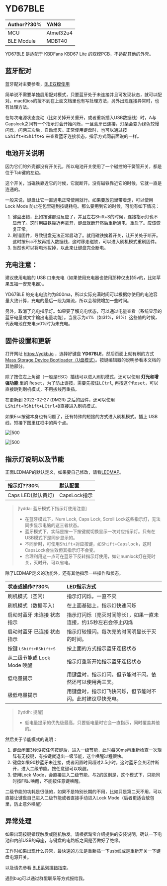 # YD67BLE

|Author??30% |YANG |
|:--- |:--- |
|MCU|Atmel32u4|
|BLE Module|MDBT40|

YD67BLE 是适配于 KBDFans KBD67 Lite 的双模PCB，不适配其他的外壳。

## 蓝牙配对

蓝牙配对主要参看，[BLE双模使用](ble-series.md)

简单说不需要单独启用配对模式，只要蓝牙处于未连接并且可发现状态，就可以配对。mac和ios的搜不到在上面文档里也有写处理方法，另外出现连接异常时，也有处理方法。

在每次电源状态变动（比如关掉开关重开，或者重新插入USB数据线）时，A与Capslock之间有一个指示灯会开始闪烁，一旦蓝牙已连接，灯条会变为绿色较慢闪烁，闪两三次后，自动熄灭。正常使用键盘时，也可以通过按 <kbd>LShift+RShift+S</kbd> 来查看蓝牙连接状态，指示方式同前面说的一样。

## 电池开关说明

因为它们的外壳都没有开关孔，所以电池开关使用了一个磁控的干簧管开关，都是位于Tab键的左边。

这个开关，当磁铁靠近它的时候，它就断开。没有磁铁靠近它的时候，它就一直是连通的。

一般来说，键盘让它一直通电正常使用就行。如果要放包里带着走，可以使用 Lock Mode 防止在包里碰到按键耗电。那么要用到它的时候，可能有如下情况：

  1. 键盘出错，比如按键都没反应了，并且左右Shift+S的时候，连接指示灯也不显示了。这时用磁铁靠近再拿开，键盘就断开然后重新通电，重启了。应该恢复正常。
  2. 刷错固件，导致键盘无法正常启动了。就用磁铁挨着开关，让开关处于断开。这时按Esc不放再插入数据线，这时移走磁铁，可以进入刷机模式重刷固件。
  3. 当然也可以将电池拔掉，以此来让键盘完全断电。

## 充电注意：
建议使用电脑的 USB 口来充电（如果使用充电器也使用那种仅支持5v的，比如苹果五福一安充电器）。

YD67BLE 的充电电流约为800ma，所以实际充满时间可以根据你使用的电池容量大致计算，充电的最后一段为娟流，所以会稍微增加一些时间。

另外，取消了充电指示灯。如果要了解充电状态，可以通过电量查看（系统显示的蓝牙电量或文字输出电量功能）。当显示为x1%（如31%，91%）这些值的时候，代表电池在充电;x0%时为未充电。

## 固件设置和更新

打开网址 https://ydkb.io ，选择好键盘 **YD67BLE**，然后页面上就有刷的方式[Mass Storage Device Bootloader（U盘模式）](bootloader/msd-bootloader)。按键编辑器的说明参看本文档的其他部分。

除了按住左上角键（一般是ESC）插线可以进入刷机模式，还可以使用 **灯光和增强功能** 里的 <kbd>Reset</kbd>，为了防止误按，需要先按住<kbd>LCtrl</kbd>, 再按这个<kbd>Reset</kbd>，可以直接跳到刷机模式，不用拔线再重插。

在更新到 2022-02-27 (DM2R) 之后的固件，还可以使用<kbd>LShift+RShift+LCtrl+B</kbd>直接进入刷机模式。

如果Esc按键本身也有问题了，还有特殊的短接的方式进入刷机模式。插上 USB 线，短接下图里红框中的两个点。

![|500](assets/yd67ble_reset_01.png)

![|500](assets/yd67ble_reset_02.png)


## 指示灯说明以及节能
正面LEDMAP的默认定义，如果要自己修改，请看[LEDMAP](features/ledmap)。

| 指示灯??30% | 默认配置 |
|:--- |:--- |
| Caps LED(默认黄灯) | CapsLock指示 |

> [!ydda: 蓝牙模式下指示灯使用注意]
> - 在蓝牙模式下，Num Lock, Caps Lock, Scroll Lock这些指示灯，无法同步显示电脑的这三者状态。
> - 蓝牙模式下，实际是按一下按键就切换显示一次对应指示灯。只有在USB模式下是同步显示的。
> - 不同步时，可使用<kbd>Shift+对应按键</kbd>，如<kbd>Shift+Capslock</kbd>，这时CapsLock会生效但其指示灯不会变。
> - 合理利用这一点可在蓝牙下反转指示灯使用，如让numlock灯在亮时关，灭时开，可以省电。


除了LEDMAP定义的功能外，还有其他指示一些操作和状态。

| 状态或操作??30% | LED指示方式 |
|:--- |:--- |
| 刷机模式（空闲） | 指示灯闪烁，一直不灭 |
| 刷机模式（数据写入） | 在上面基础上，指示灯快速闪烁 |
| 启动时蓝牙 未连接 状态指示 | 指示灯闪烁（亮灭时间等长），如果一直未连接，约15秒左右会停止闪烁 |
| 启动时蓝牙 已连接 状态指示 | 指示灯较慢闪。每次亮的时间明显长于灭的时间。 |
| 按键 <kbd>LShift+RShift+S</kbd> | 按上面的方式指示蓝牙连接状态 |
| 从二级节能或 Lock Mode 唤醒 | 指示灯重新开始指示蓝牙连接状态 |
| 低电量提示 | 用键盘时，指示灯闪，但节能时不闪。依然还可以使用两三天。 |
| 极低电量提示 | 用键盘时，指示灯飞快闪烁，但节能时不闪。此时建议尽快充电。 |

> [!yddh: 提醒]
> - 低电量提示的优先级最高，只要低电量时它会一直指示，同时覆盖其他的。


然后关于节能模式的说明：
  1. 键盘闲置3秒没按任何按键后，进入一级节能，此时每30ms再重新检查一次矩阵有无按键，有按键就退出一级节能，这个唤醒过程很快。
  2. 键盘如果90秒蓝牙未连接，或者闲置时间超过2.5小时，这时蓝牙会关闭并断开，进入二级节能。按任意键可以唤醒。
  3. 使用Lock Mode，会直接进入二级节能，与2的区别是，这个模式下，只能同时按F和J唤醒，不能按任意键唤醒。

二级节能的功耗是很低的，如果不是特别长期的不用，比如只是第二天不用，可以直接让键盘自己进入二级节能或者直接手动进入Lock Mode（后者更适合放包里，防止意外唤醒）

## 异常处理
如果出现按键错误触发或随机触发。请根据淘宝介绍提供的安装说明，确认一下电池和内部USB的母座，与键盘的电路板之间是否做好了绝缘。

工作时如果出现什么异常，最快速的方法是重新插一下usb线或是重新开关一下键盘电源开关。

以及请先参看 [BLE系列排错指南](ble-series/troubleshooting)。

遇到bug可以通过群里联系等方式报给我。
